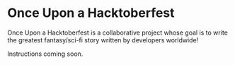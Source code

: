 # Once Upon a Hacktoberfest
Once Upon a Hacktoberfest is a collaborative project whose goal is to write the greatest fantasy/sci-fi story written by developers worldwide!

Instructions coming soon.
